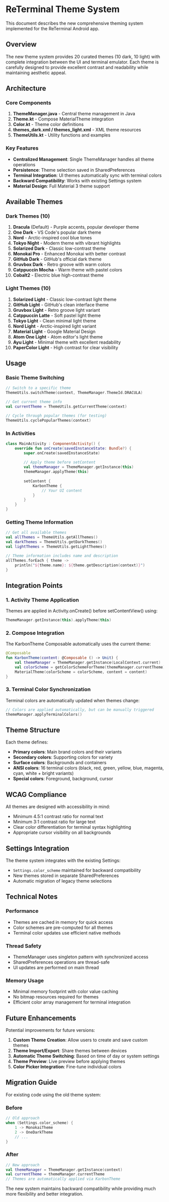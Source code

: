 # ReTerminal Theme System

This document describes the new comprehensive theming system implemented for the ReTerminal Android app.

## Overview

The new theme system provides 20 curated themes (10 dark, 10 light) with complete integration between the UI and terminal emulator. Each theme is carefully designed to provide excellent contrast and readability while maintaining aesthetic appeal.

## Architecture

### Core Components

1. **ThemeManager.java** - Central theme management in Java
2. **Theme.kt** - Compose MaterialTheme integration 
3. **Color.kt** - Theme color definitions
4. **themes_dark.xml / themes_light.xml** - XML theme resources
5. **ThemeUtils.kt** - Utility functions and examples

### Key Features

- **Centralized Management**: Single ThemeManager handles all theme operations
- **Persistence**: Theme selection saved in SharedPreferences
- **Terminal Integration**: UI themes automatically sync with terminal colors
- **Backward Compatibility**: Works with existing Settings system
- **Material Design**: Full Material 3 theme support

## Available Themes

### Dark Themes (10)
1. **Dracula** (Default) - Purple accents, popular developer theme
2. **One Dark** - VS Code's popular dark theme
3. **Nord** - Arctic-inspired cool blue tones
4. **Tokyo Night** - Modern theme with vibrant highlights
5. **Solarized Dark** - Classic low-contrast theme
6. **Monokai Pro** - Enhanced Monokai with better contrast
7. **GitHub Dark** - GitHub's official dark theme
8. **Gruvbox Dark** - Retro groove with warm colors
9. **Catppuccin Mocha** - Warm theme with pastel colors
10. **Cobalt2** - Electric blue high-contrast theme

### Light Themes (10)
1. **Solarized Light** - Classic low-contrast light theme
2. **GitHub Light** - GitHub's clean interface theme
3. **Gruvbox Light** - Retro groove light variant
4. **Catppuccin Latte** - Soft pastel light theme
5. **Tokyo Light** - Clean minimal light theme
6. **Nord Light** - Arctic-inspired light variant
7. **Material Light** - Google Material Design
8. **Atom One Light** - Atom editor's light theme
9. **Ayu Light** - Minimal theme with excellent readability
10. **PaperColor Light** - High contrast for clear visibility

## Usage

### Basic Theme Switching

```kotlin
// Switch to a specific theme
ThemeUtils.switchTheme(context, ThemeManager.ThemeId.DRACULA)

// Get current theme info
val currentTheme = ThemeUtils.getCurrentTheme(context)

// Cycle through popular themes (for testing)
ThemeUtils.cyclePopularThemes(context)
```

### In Activities

```kotlin
class MainActivity : ComponentActivity() {
    override fun onCreate(savedInstanceState: Bundle?) {
        super.onCreate(savedInstanceState)
        
        // Apply theme before setContent
        val themeManager = ThemeManager.getInstance(this)
        themeManager.applyTheme(this)
        
        setContent {
            KarbonTheme {
                // Your UI content
            }
        }
    }
}
```

### Getting Theme Information

```kotlin
// Get all available themes
val allThemes = ThemeUtils.getAllThemes()
val darkThemes = ThemeUtils.getDarkThemes()
val lightThemes = ThemeUtils.getLightThemes()

// Theme information includes name and description
allThemes.forEach { theme ->
    println("${theme.name}: ${theme.getDescription(context)}")
}
```

## Integration Points

### 1. Activity Theme Application
Themes are applied in Activity.onCreate() before setContentView() using:
```kotlin
ThemeManager.getInstance(this).applyTheme(this)
```

### 2. Compose Integration
The KarbonTheme Composable automatically uses the current theme:
```kotlin
@Composable
fun KarbonTheme(content: @Composable () -> Unit) {
    val themeManager = ThemeManager.getInstance(LocalContext.current)
    val colorScheme = getColorSchemeForTheme(themeManager.currentTheme)
    MaterialTheme(colorScheme = colorScheme, content = content)
}
```

### 3. Terminal Color Synchronization
Terminal colors are automatically updated when themes change:
```kotlin
// Colors are applied automatically, but can be manually triggered
themeManager.applyTerminalColors()
```

## Theme Structure

Each theme defines:
- **Primary colors**: Main brand colors and their variants
- **Secondary colors**: Supporting colors for variety
- **Surface colors**: Backgrounds and containers
- **ANSI colors**: 16 terminal colors (black, red, green, yellow, blue, magenta, cyan, white + bright variants)
- **Special colors**: Foreground, background, cursor

## WCAG Compliance

All themes are designed with accessibility in mind:
- Minimum 4.5:1 contrast ratio for normal text
- Minimum 3:1 contrast ratio for large text
- Clear color differentiation for terminal syntax highlighting
- Appropriate cursor visibility on all backgrounds

## Settings Integration

The theme system integrates with the existing Settings:
- `Settings.color_scheme` maintained for backward compatibility
- New themes stored in separate SharedPreferences
- Automatic migration of legacy theme selections

## Technical Notes

### Performance
- Themes are cached in memory for quick access
- Color schemes are pre-computed for all themes
- Terminal color updates use efficient native methods

### Thread Safety
- ThemeManager uses singleton pattern with synchronized access
- SharedPreferences operations are thread-safe
- UI updates are performed on main thread

### Memory Usage
- Minimal memory footprint with color value caching
- No bitmap resources required for themes
- Efficient color array management for terminal integration

## Future Enhancements

Potential improvements for future versions:
1. **Custom Theme Creation**: Allow users to create and save custom themes
2. **Theme Import/Export**: Share themes between devices
3. **Automatic Theme Switching**: Based on time of day or system settings
4. **Theme Preview**: Live preview before applying themes
5. **Color Picker Integration**: Fine-tune individual colors

## Migration Guide

For existing code using the old theme system:

### Before
```kotlin
// Old approach
when (Settings.color_scheme) {
    1 -> MonokaiTheme
    2 -> OneDarkTheme
    // ...
}
```

### After
```kotlin
// New approach
val themeManager = ThemeManager.getInstance(context)
val currentTheme = themeManager.currentTheme
// Themes are automatically applied via KarbonTheme
```

The new system maintains backward compatibility while providing much more flexibility and better integration.